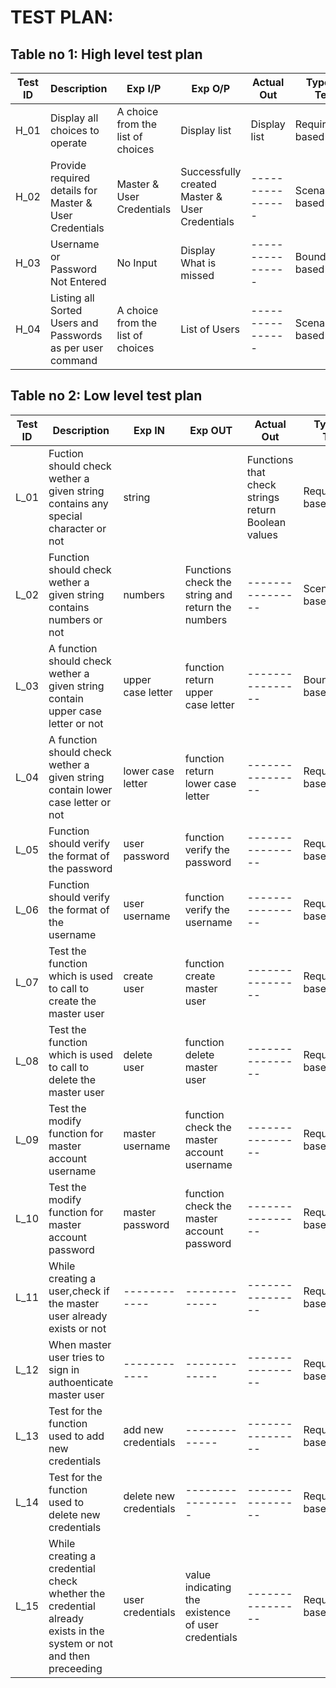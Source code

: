 # TEST PLAN:

## Table no 1: High level test plan

| **Test ID** | **Description**                                              | **Exp I/P** | **Exp O/P** | **Actual Out** |**Type Of Test**  |    
|-------------|--------------------------------------------------------------|------------|-------------|----------------|------------------|
|  H_01       |Display all choices to operate | A choice from the list of choices | Display list | Display list |Requirement based |
|  H_02       |Provide required details for Master & User Credentials|  Master & User Credentials|Successfully created Master & User Credentials|----------------|Scenario based    |
|  H_03       | Username or Password Not Entered | No Input |Display What is missed|----------------|Boundary based    |
|  H_04       | Listing all Sorted Users and Passwords as per user command | A choice from the list of choices|List of Users|----------------|Scenario based    |

## Table no 2: Low level test plan
| **Test ID** | **Description**                                              | **Exp IN** | **Exp OUT** | **Actual Out** |**Type Of Test**  |    
|-------------|--------------------------------------------------------------|------------|-------------|----------------|------------------|
|  L_01       |Fuction should check wether a given string contains any special character or not |string||Functions that check strings return Boolean values |Requirement based |
|  L_02       |Function should check wether a given string contains numbers or not |numbers|Functions check the string and return the numbers|----------------|Scenario based    |
|  L_03       |A function should check wether a given string contain upper case letter or not |upper case letter|function return upper case letter|----------------|Boundary based    |
|  L_04       |A function should check wether a given string contain lower case letter or not|lower case letter|function return lower case letter|----------------|Requirement based |
|  L_05       |Function should verify the format of the password| user password|function verify the password|----------------|Requirement based |
|  L_06       |Function should verify the format of the username| user username|function verify the username|----------------|Requirement based |
|  L_07       |Test the function which is used to call to create the master user|create user|function create master user|----------------|Requirement based |
|  L_08       |Test the function which is used to call to delete the master user|delete user|function delete master user|----------------|Requirement based |
|  L_09       |Test the modify function for master account username|master username|function check the master account username|----------------|Requirement based |
|  L_10       |Test the modify function for master account password|master password|function check the master account password|----------------|Requirement based |
|  L_11       |While creating a user,check if the master user already exists or not|  ------------|-------------|----------------|Requirement based |
|  L_12       |When master user tries to sign in authoenticate master user|  ------------|-------------|----------------|Requirement based |
|  L_13       |Test for the function used to add new credentials|add new credentials|-------------|----------------|Requirement based |
|  L_14       |Test for the function used to delete new credentials|delete new credentials|-----------------|----------------|Requirement based |
|  L_15       |While creating a credential check whether the credential already exists in the system or not and then preceeding|user credentials|value indicating the existence of user credentials|----------------|Requirement based |
